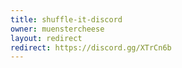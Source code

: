 ```yaml
---
title: shuffle-it-discord
owner: muenstercheese
layout: redirect
redirect: https://discord.gg/XTrCn6b
---
```

